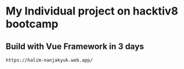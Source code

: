 # My Individual project on hacktiv8 bootcamp

## Build with Vue Framework in 3 days

```
https://halim-nanjakyuk.web.app/
```
